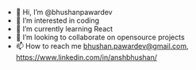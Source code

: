 - 👋 Hi, I’m @bhushanpawardev
- 👀 I’m interested in coding
- 🌱 I’m currently learning React
- 💞️ I’m looking to collaborate on opensource projects
- 📫 How to reach me bhushan.pawardev@gmail.com, https://www.linkedin.com/in/anshbhushan/
<!---
bhushanpawardev/bhushanpawardev is a ✨ special ✨ repository because its `README.md` (this file) appears on your GitHub profile.
You can click the Preview link to take a look at your changes.
--->
